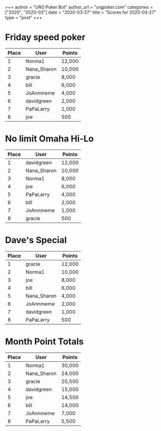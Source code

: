 +++
author = "URG Poker Bot"
author_url = "urgpoker.com"
categories = ["2020", "2020-03"]
date = "2020-03-27"
title = "Scores for 2020-03-27"
type = "post"
+++
# Friday speed poker

| Place | User | Points |
|-------|------|--------|
| 1 | Norma1 | 12,000 |
| 2 | Nana_Sharon | 10,000 |
| 3 | gracie | 8,000 |
| 4 | bill | 6,000 |
| 5 | JoAnnmeme | 4,000 |
| 6 | davidgreen | 2,000 |
| 7 | PaPaLarry | 1,000 |
| 8 | joe | 500 |

# No limit Omaha Hi-Lo

| Place | User | Points |
|-------|------|--------|
| 1 | davidgreen | 12,000 |
| 2 | Nana_Sharon | 10,000 |
| 3 | Norma1 | 8,000 |
| 4 | joe | 6,000 |
| 5 | PaPaLarry | 4,000 |
| 6 | bill | 2,000 |
| 7 | JoAnnmeme | 1,000 |
| 8 | gracie | 500 |

# Dave's Special

| Place | User | Points |
|-------|------|--------|
| 1 | gracie | 12,000 |
| 2 | Norma1 | 10,000 |
| 3 | joe | 8,000 |
| 4 | bill | 6,000 |
| 5 | Nana_Sharon | 4,000 |
| 6 | JoAnnmeme | 2,000 |
| 7 | davidgreen | 1,000 |
| 8 | PaPaLarry | 500 |

# Month Point Totals

| Place | User | Points |
|-------|------|--------|
| 1 | Norma1 | 30,000 |
| 2 | Nana_Sharon | 24,000 |
| 3 | gracie | 20,500 |
| 4 | davidgreen | 15,000 |
| 5 | joe | 14,500 |
| 6 | bill | 14,000 |
| 7 | JoAnnmeme | 7,000 |
| 8 | PaPaLarry | 5,500 |

